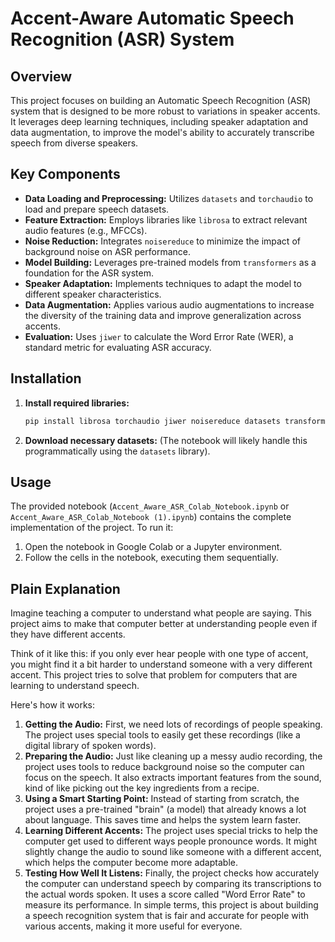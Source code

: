 # Accent-Aware Automatic Speech Recognition (ASR) System

## Overview

This project focuses on building an Automatic Speech Recognition (ASR) system that is designed to be more robust to variations in speaker accents. It leverages deep learning techniques, including speaker adaptation and data augmentation, to improve the model's ability to accurately transcribe speech from diverse speakers.

## Key Components

- **Data Loading and Preprocessing:** Utilizes `datasets` and `torchaudio` to load and prepare speech datasets.
- **Feature Extraction:** Employs libraries like `librosa` to extract relevant audio features (e.g., MFCCs).
- **Noise Reduction:** Integrates `noisereduce` to minimize the impact of background noise on ASR performance.
- **Model Building:** Leverages pre-trained models from `transformers` as a foundation for the ASR system.
- **Speaker Adaptation:** Implements techniques to adapt the model to different speaker characteristics.
- **Data Augmentation:** Applies various audio augmentations to increase the diversity of the training data and improve generalization across accents.
- **Evaluation:** Uses `jiwer` to calculate the Word Error Rate (WER), a standard metric for evaluating ASR accuracy.

## Installation

1.  **Install required libraries:**
    ```bash
    pip install librosa torchaudio jiwer noisereduce datasets transformers
    ```
2.  **Download necessary datasets:** (The notebook will likely handle this programmatically using the `datasets` library).

## Usage

The provided notebook (`Accent_Aware_ASR_Colab_Notebook.ipynb` or `Accent_Aware_ASR_Colab_Notebook (1).ipynb`) contains the complete implementation of the project. To run it:

1.  Open the notebook in Google Colab or a Jupyter environment.
2.  Follow the cells in the notebook, executing them sequentially.

## Plain Explanation

Imagine teaching a computer to understand what people are saying. This project aims to make that computer better at understanding people even if they have different accents.

Think of it like this: if you only ever hear people with one type of accent, you might find it a bit harder to understand someone with a very different accent. This project tries to solve that problem for computers that are learning to understand speech.

Here's how it works:

1.  **Getting the Audio:** First, we need lots of recordings of people speaking. The project uses special tools to easily get these recordings (like a digital library of spoken words).
2.  **Preparing the Audio:** Just like cleaning up a messy audio recording, the project uses tools to reduce background noise so the computer can focus on the speech. It also extracts important features from the sound, kind of like picking out the key ingredients from a recipe.
3.  **Using a Smart Starting Point:** Instead of starting from scratch, the project uses a pre-trained "brain" (a model) that already knows a lot about language. This saves time and helps the system learn faster.
4.  **Learning Different Accents:** The project uses special tricks to help the computer get used to different ways people pronounce words. It might slightly change the audio to sound like someone with a different accent, which helps the computer become more adaptable.
5.  **Testing How Well It Listens:** Finally, the project checks how accurately the computer can understand speech by comparing its transcriptions to the actual words spoken. It uses a score called "Word Error Rate" to measure its performance.
In simple terms, this project is about building a speech recognition system that is fair and accurate for people with various accents, making it more useful for everyone.

